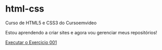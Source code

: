 # html-css
 Curso de HTML5 e CSS3 do Cursoemvideo

 Estou aprendendo a criar sites e agora vou gerenciar meus repositórios!

<a href="https://eduardo-carrascosa.github.io./html-css/exercicios/ex001/index.html ">Executar o Exercicio 001</a>